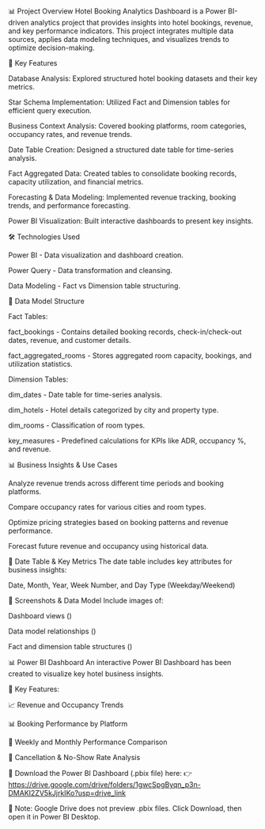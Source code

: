📊 Project Overview
Hotel Booking Analytics Dashboard is a Power BI-driven analytics project that provides insights into hotel bookings, revenue, and key performance indicators. This project integrates multiple data sources, applies data modeling techniques, and visualizes trends to optimize decision-making.

🚀 Key Features

Database Analysis: Explored structured hotel booking datasets and their key metrics.

Star Schema Implementation: Utilized Fact and Dimension tables for efficient query execution.

Business Context Analysis: Covered booking platforms, room categories, occupancy rates, and revenue trends.

Date Table Creation: Designed a structured date table for time-series analysis.

Fact Aggregated Data: Created tables to consolidate booking records, capacity utilization, and financial metrics.

Forecasting & Data Modeling: Implemented revenue tracking, booking trends, and performance forecasting.

Power BI Visualization: Built interactive dashboards to present key insights.

🛠️ Technologies Used

Power BI - Data visualization and dashboard creation.

Power Query - Data transformation and cleansing.

Data Modeling - Fact vs Dimension table structuring.

📌 Data Model Structure

Fact Tables:

fact_bookings - Contains detailed booking records, check-in/check-out dates, revenue, and customer details.

fact_aggregated_rooms - Stores aggregated room capacity, bookings, and utilization statistics.

Dimension Tables:

dim_dates - Date table for time-series analysis.

dim_hotels - Hotel details categorized by city and property type.

dim_rooms - Classification of room types.

key_measures - Predefined calculations for KPIs like ADR, occupancy %, and revenue.

📊 Business Insights & Use Cases

Analyze revenue trends across different time periods and booking platforms.

Compare occupancy rates for various cities and room types.

Optimize pricing strategies based on booking patterns and revenue performance.

Forecast future revenue and occupancy using historical data.

📅 Date Table & Key Metrics
The date table includes key attributes for business insights:

Date, Month, Year, Week Number, and Day Type (Weekday/Weekend)

📸 Screenshots & Data Model
Include images of:

Dashboard views ()

Data model relationships ()

Fact and dimension table structures ()

📊 Power BI Dashboard
An interactive Power BI Dashboard has been created to visualize key hotel business insights.

🔹 Key Features:

📈 Revenue and Occupancy Trends

📊 Booking Performance by Platform

📅 Weekly and Monthly Performance Comparison

🔎 Cancellation & No-Show Rate Analysis

📌 Download the Power BI Dashboard (.pbix file) here:
👉 https://drive.google.com/drive/folders/1gwcSpgByqn_p3n-DMAKI2ZV5kJjrkIKo?usp=drive_link

🔹 Note: Google Drive does not preview .pbix files. Click Download, then open it in Power BI Desktop.

